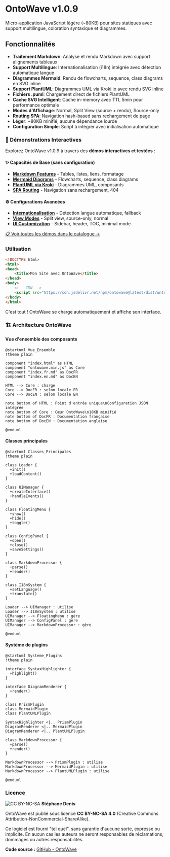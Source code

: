 # OntoWave v1.0.9

Micro-application JavaScript légère (~80KB) pour sites statiques avec support multilingue, coloration syntaxique et diagrammes.

## Fonctionnalités

- **Traitement Markdown**: Analyse et rendu Markdown avec support alignements tableaux
- **Support Multilingue**: Internationalisation (i18n) intégrée avec détection automatique langue
- **Diagrammes Mermaid**: Rendu de flowcharts, sequence, class diagrams en SVG inline
- **Support PlantUML**: Diagrammes UML via Kroki.io avec rendu SVG inline
- **Fichiers .puml**: Chargement direct de fichiers PlantUML
- **Cache SVG Intelligent**: Cache in-memory avec TTL 5min pour performance optimale
- **Modes d'Affichage**: Normal, Split View (source + rendu), Source-only
- **Routing SPA**: Navigation hash-based sans rechargement de page
- **Léger**: ~80KB minifié, aucune dépendance lourde
- **Configuration Simple**: Script à intégrer avec initialisation automatique

### 🧪 Démonstrations Interactives

Explorez OntoWave v1.0.9 à travers des **démos interactives et testées** :

#### ✨ Capacités de Base (sans configuration)
- **[Markdown Features](demos/01-base/markdown.html)** - Tables, listes, liens, formatage
- **[Mermaid Diagrams](demos/01-base/mermaid.html)** - Flowcharts, sequence, class diagrams
- **[PlantUML via Kroki](demos/01-base/plantuml.html)** - Diagrammes UML, composants
- **[SPA Routing](demos/01-base/routing.html)** - Navigation sans rechargement, 404

#### ⚙️ Configurations Avancées
- **[Internationalisation](demos/02-config/i18n.html)** - Détection langue automatique, fallback
- **[View Modes](demos/02-config/view-modes.html)** - Split view, source-only, normal
- **[UI Customization](demos/02-config/ui-custom.html)** - Sidebar, header, TOC, minimal mode

[📋 Voir toutes les démos dans le catalogue →](demos/)

### Utilisation

```html
<!DOCTYPE html>
<html>
<head>
    <title>Mon Site avec OntoWave</title>
</head>
<body>
    <!-- CDN -->
    <script src="https://cdn.jsdelivr.net/npm/ontowave@latest/dist/ontowave.min.js"></script>
</body>
</html>
```

C'est tout ! OntoWave se charge automatiquement et affiche son interface.

### 🏗️ Architecture OntoWave

#### Vue d'ensemble des composants

```plantuml
@startuml Vue_Ensemble
!theme plain

component "index.html" as HTML
component "ontowave.min.js" as Core
component "index.fr.md" as DocFR
component "index.en.md" as DocEN

HTML --> Core : charge
Core --> DocFR : selon locale FR
Core --> DocEN : selon locale EN

note bottom of HTML : Point d'entrée unique\nConfiguration JSON intégrée
note bottom of Core : Cœur OntoWave\n18KB minifié
note bottom of DocFR : Documentation française
note bottom of DocEN : Documentation anglaise

@enduml
```

#### Classes principales

```plantuml
@startuml Classes_Principales
!theme plain

class Loader {
  +init()
  +loadContent()
}

class UIManager {
  +createInterface()
  +handleEvents()
}

class FloatingMenu {
  +show()
  +hide()
  +toggle()
}

class ConfigPanel {
  +open()
  +close()
  +saveSettings()
}

class MarkdownProcessor {
  +parse()
  +render()
}

class I18nSystem {
  +setLanguage()
  +translate()
}

Loader --> UIManager : utilise
Loader --> I18nSystem : utilise
UIManager --> FloatingMenu : gère
UIManager --> ConfigPanel : gère
UIManager --> MarkdownProcessor : gère

@enduml
```

#### Système de plugins

```plantuml
@startuml Systeme_Plugins
!theme plain

interface SyntaxHighlighter {
  +highlight()
}

interface DiagramRenderer {
  +render()
}

class PrismPlugin
class MermaidPlugin
class PlantUMLPlugin

SyntaxHighlighter <|.. PrismPlugin
DiagramRenderer <|.. MermaidPlugin
DiagramRenderer <|.. PlantUMLPlugin

class MarkdownProcessor {
  +parse()
  +render()
}

MarkdownProcessor --> PrismPlugin : utilise
MarkdownProcessor --> MermaidPlugin : utilise
MarkdownProcessor --> PlantUMLPlugin : utilise

@enduml
```

###  Licence

![CC BY-NC-SA](https://i.creativecommons.org/l/by-nc-sa/4.0/88x31.png) **Stéphane Denis**

OntoWave est publié sous licence **CC BY-NC-SA 4.0** (Creative Commons Attribution-NonCommercial-ShareAlike).

Ce logiciel est fourni "tel quel", sans garantie d'aucune sorte, expresse ou implicite. En aucun cas les auteurs ne seront responsables de réclamations, dommages ou autres responsabilités.

**Code source :** [GitHub - OntoWave](https://github.com/stephanedenis/OntoWave)
